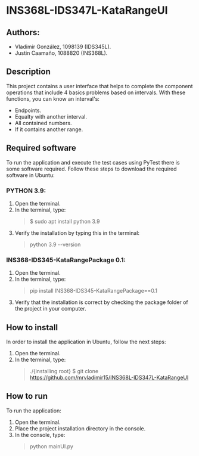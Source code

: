 # INS368L-IDS347L-KataRangeUI
## Authors:
* Vladimir González, 1098139 (IDS345L).
* Justin Caamaño, 1088820 (INS368L).

## Description
This project contains a user interface that helps to complete the component operations that include  4 basics problems based on intervals. With these functions, you can know an interval's:
* Endpoints.
* Equalty with another interval.
* All contained numbers.
* If it contains another range.

## Required software
To run the application and execute the test cases using PyTest there is some software required. Follow these steps to download the required software in Ubuntu:  
### PYTHON 3.9:
1. Open the terminal. 
2. In the terminal, type:
    > $ sudo apt install python 3.9
3. Verify the installation by typing this in the terminal:
    > python 3.9 --version

### INS368-IDS345-KataRangePackage 0.1:
1. Open the terminal.
2. In the terminal, type:
    > pip install INS368-IDS345-KataRangePackage==0.1
3. Verify that the installation is correct by checking the package folder of the project in your computer.


## How to install
In order to install the application in Ubuntu, follow the next steps:  
1. Open the terminal.  
2. In the terminal, type:
    > ./{installing root} $ git clone https://github.com/mrvladimir15/INS368L-IDS347L-KataRangeUI

## How to run
To run the application:
1. Open the terminal.
2. Place the project installation directory in the console.
3. In the console, type:
    > python mainUI.py
